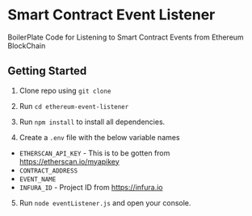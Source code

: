 # Smart Contract Event Listener

BoilerPlate Code for Listening to Smart Contract Events from Ethereum BlockChain


## Getting Started

1. Clone repo using `git clone`

2. Run `cd ethereum-event-listener`

3. Run `npm install` to install all dependencies.

4. Create a `.env` file with the below variable names

- `ETHERSCAN_API_KEY` - This is to be gotten from https://etherscan.io/myapikey
- `CONTRACT_ADDRESS`
- `EVENT_NAME`
- `INFURA_ID` - Project ID from https://infura.io

5. Run `node eventListener.js` and open your console.




